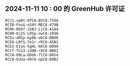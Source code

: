 ## 2024-11-11 10 : 00 的 GreenHub 许可证
```
RCJ1-vpBt-OTCA-BVC8-759A
RCIB-FnuG-nS0Y-MEC8-479B
RCHh-BE6f-ibBJ-LjC8-A1A4
RCH0-6j2S-LDSp-owC8-189A
RCEo-aM1p-kp0b-obC8-BB06
RCEO-LRfS-7e1r-rRC8-A5B2
RCEI-EIyG-5qHL-kKC8-D090
RCCf-TCo3-iO8B-r8C8-8B82
RCCA-09La-ODUk-7lC8-D654
RCC8-OJUa-d9r6-opC8-D9B2
```
